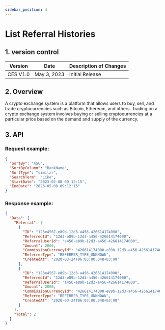 ```yaml
---
sidebar_position: 4
---
```


# List Referral Histories

## 1. version control

| Version  | Date        | Description of Changes |
| -------- | ----------- | ---------------------- |
| CES V1.0 | May 3, 2023 | Initial Release        |

## 2. Overview

A crypto exchange system is a platform that allows users to buy, sell, and trade cryptocurrencies such as Bitcoin, Ethereum, and others. Trading on a crypto exchange system involves buying or selling cryptocurrencies at a particular price based on the demand and supply of the currency.

## 3. API

### Request example:

```json
{
  "SortBy": "ASC",
  "SortByColumn": "BankName",
  "SortType": "similar",
  "SearchTerm": "Like",
  "StartDate": "2023-02-08 09:12:15",
  "EndDate": "2023-05-08 09:12:15"
}
```

### Response example:

```json
{
  "Data": {
    "Referral": [
      {
        "ID": "123e4567-e89b-12d3-a456-426614174000",
        "ReferredId": "12d3-e89b-12d3-a456-426614174000",
        "ReferralUserId": "a456-e89b-12d3-a456-426614174000",
        "Amount": 2000,
        "CommissionCurrencyId": "426614174000-e89b-12d3-a456-426614174000",
        "ReferrerType": "REFERRER_TYPE_UNKNOWN",
        "CreatedAt": "2020-03-24T06:03:00.348+03:00"
      },
      {
        "ID": "123e4567-e89b-12d3-a456-426614174000",
        "ReferredId": "12d3-e89b-12d3-a456-426614174000",
        "ReferralUserId": "a456-e89b-12d3-a456-426614174000",
        "Amount": 2000,
        "CommissionCurrencyId": "426614174000-e89b-12d3-a456-426614174000",
        "ReferrerType": "REFERRER_TYPE_UNKNOWN",
        "CreatedAt": "2020-03-24T06:03:00.348+03:00"
      }
    ],
    "Total": 2
  }
}
```
